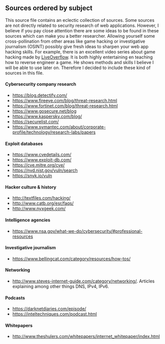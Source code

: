 ## Sources ordered by subject
This source file contains an eclectic collection of sources. Some sources are not directly related to security research of web applications. 
However, I believe if you pay close attention there are some ideas to be found in these sources which can make you a better researcher.
Allowing yourself some cross-pollination from other areas like game hacking or investigative journalism (OSINT) possibly give fresh ideas
to sharpen your web app hacking skills. For example, there is an excellent video series about game hacking made by [LiveOverflow](https://www.youtube.com/playlist?list=PLhixgUqwRTjzzBeFSHXrw9DnQtssdAwgG). It is both highly entertaining en teaching how to reverse engineer a game. He shows methods and skills I believe I will be able to use later on. Therefore I decided to include these kind of sources in this file.

#### Cybersecurity company research
  * https://blog.detectify.com/
  * https://www.fireeye.com/blog/threat-research.html
  * https://www.fortinet.com/blog/threat-research.html
  * https://www.gosecure.net/blog
  * https://www.kaspersky.com/blog/
  * https://securelist.com/
  * https://www.symantec.com/about/corporate-profile/technology/research-labs/papers

#### Exploit databases
  * https://www.cvedetails.com/
  * https://www.exploit-db.com/
  * https://cve.mitre.org/cve/
  * https://nvd.nist.gov/vuln/search
  * https://snyk.io/vuln
 
#### Hacker culture & history
  * http://textfiles.com/hacking/
  * http://www.catb.org/esr/faqs/
  * http://www.nyxgeek.com/

#### Intelligence agencies
  * https://www.nsa.gov/what-we-do/cybersecurity/#professional-resources
  
#### Investigative journalism
  * https://www.bellingcat.com/category/resources/how-tos/
  
#### Networking
  * http://www.steves-internet-guide.com/category/networking/. Articles explaining among other things DNS, IPv4, IPv6.
  
#### Podcasts
  * https://darknetdiaries.com/episode/
  * https://inteltechniques.com/podcast.html

#### Whitepapers
  * http://www.theshulers.com/whitepapers/internet_whitepaper/index.html
  
